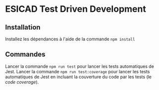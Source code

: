 # ESICAD Test Driven Development

## Installation

Installez les dépendances à l'aide de la commande `npm install`

## Commandes

Lancer la commande `npm run test` pour lancer les tests automatiques de Jest.
Lancer la commande `npm run test:coverage` pour lancer les tests automatiques de Jest en incluant la couverture du code par les tests (le _code coverage_).
